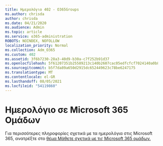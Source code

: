 ```yaml
---
title: Ημερολόγιο 402 - O365Groups
ms.author: chrisda
author: chrisda
ms.date: 04/21/2020
ms.audience: Admin
ms.topic: article
ms.service: o365-administration
ROBOTS: NOINDEX, NOFOLLOW
localization_priority: Normal
ms.collection: Adm_O365
ms.custom: 402
ms.assetid: 3f6b7230-28a3-40d9-b30a-c7f252b91d37
ms.openlocfilehash: 5f61207351b25589213c140b2607cac05edfcfcf7024140a0b8e0619f5a32051
ms.sourcegitcommit: b5f7da89a650d2915dc652449623c78be6247175
ms.translationtype: MT
ms.contentlocale: el-GR
ms.lasthandoff: 08/05/2021
ms.locfileid: "54119860"
---
```

# <a name="calenders-in-microsoft-365-groups"></a>Ημερολόγιο σε Microsoft 365 Ομάδων

Για περισσότερες πληροφορίες σχετικά με τα ημερολόγια στις Microsoft 365, ανατρέξτε στο [θέμα Μάθετε σχετικά με τις Microsoft 365 ομάδων.](https://support.office.com/article/b565caa1-5c40-40ef-9915-60fdb2d97fa2.aspx)
